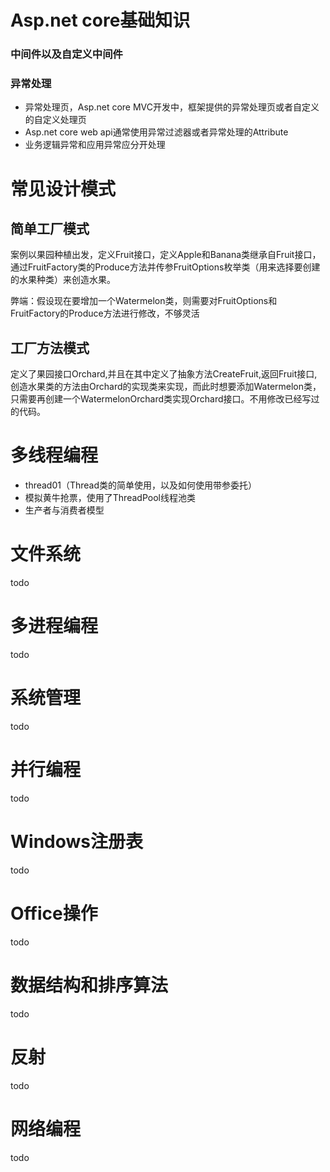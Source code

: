# Asp.net core基础知识

### 中间件以及自定义中间件

### 异常处理

* 异常处理页，Asp.net core MVC开发中，框架提供的异常处理页或者自定义的自定义处理页
* Asp.net core web api通常使用异常过滤器或者异常处理的Attribute
* 业务逻辑异常和应用异常应分开处理

# 常见设计模式

## 简单工厂模式

案例以果园种植出发，定义Fruit接口，定义Apple和Banana类继承自Fruit接口，通过FruitFactory类的Produce方法并传参FruitOptions枚举类（用来选择要创建的水果种类）来创造水果。

弊端：假设现在要增加一个Watermelon类，则需要对FruitOptions和FruitFactory的Produce方法进行修改，不够灵活

## 工厂方法模式

定义了果园接口Orchard,并且在其中定义了抽象方法CreateFruit,返回Fruit接口,创造水果类的方法由Orchard的实现类来实现，而此时想要添加Watermelon类，只需要再创建一个WatermelonOrchard类实现Orchard接口。不用修改已经写过的代码。

# 多线程编程

* thread01（Thread类的简单使用，以及如何使用带参委托）
* 模拟黄牛抢票，使用了ThreadPool线程池类
* 生产者与消费者模型 

# 文件系统

todo

# 多进程编程

todo

# 系统管理

todo

# 并行编程

todo

# Windows注册表

todo

# Office操作

todo

# 数据结构和排序算法

todo

# 反射

todo

# 网络编程

todo



